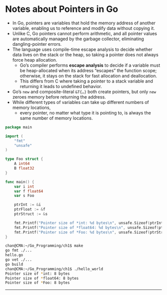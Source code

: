 # Notes about Pointers in Go

- In Go, pointers are variables that hold the memory address of another variable, enabling us to reference and modify data without copying it. 
- Unlike C, Go pointers cannot perform arithmetic, and all pointer values are automatically managed by the garbage collector, eliminating dangling-pointer errors. 
- The language uses compile-time escape analysis to decide whether data lives on the stack or the heap, so taking a pointer does not always force heap allocation. 
  - Go’s compiler performs **escape analysis** to decide if a variable must be heap-allocated when its address “escapes” the function scope; otherwise, it stays on the stack for fast allocation and deallocation.
  - This differs from C where taking a pointer to a stack variable and returning it leads to undefined behavior.
- Go’s `new` and composite-literal `&T{…}` both create pointers, but only `new` zeroes memory before returning the address.
- While different types of variables can take up different numbers of memory locations,
  - every pointer, no matter what type it is pointing to, is always the same number of memory locations.

```go
package main

import (
	"fmt"
	"unsafe"
)

type Foo struct {
	A int64
	B float32
}

func main() {
	var i int
	var f float64
	var s Foo

	ptrInt := &i
	ptrFloat := &f
	ptrStruct := &s

	fmt.Printf("Pointer size of *int: %d bytes\n", unsafe.Sizeof(ptrInt))
	fmt.Printf("Pointer size of *float64: %d bytes\n", unsafe.Sizeof(ptrFloat))
	fmt.Printf("Pointer size of *Foo: %d bytes\n", unsafe.Sizeof(ptrStruct))
}
```

```sh
chan@CMA:~/Go_Programming/ch1$ make
go fmt ./...
hello.go
go vet ./...
go build 
chan@CMA:~/Go_Programming/ch1$ ./hello_world
Pointer size of *int: 8 bytes
Pointer size of *float64: 8 bytes
Pointer size of *Foo: 8 bytes
```


---

